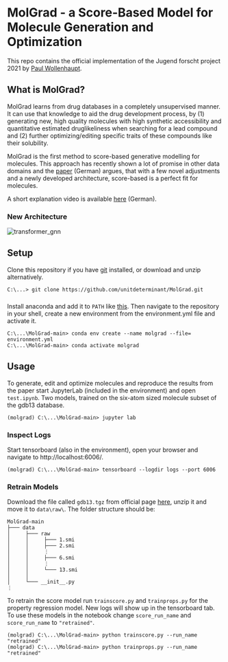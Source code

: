 # MolGrad - a Score-Based Model for Molecule Generation and Optimization
This repo contains the official implementation of the Jugend forscht project 2021 by [Paul Wollenhaupt](https://github.com/unitdeterminant).

## What is MolGrad?
MolGrad learns from drug databases in a completely unsupervised manner. It can use that knowledge to aid the drug development process, by (1) generating new, high quality molecules with high synthetic accessibility and quantitative estimated druglikeliness when searching for a lead compound and (2) further optimizing/editing specific traits of these compounds like their solubility.

MolGrad is the first method to score-based generative modelling for molecules. This approach has recently shown a lot of promise in other data domains and the [paper](https://github.com/unitdeterminant/MolGrad/raw/main/paper.pdf) (German) argues, that with a few novel adjustments and a newly developed architecture, score-based is a perfect fit for molecules.

A short explanation video is available [here](https://vimeo.com/546206651) (German).

### New Architecture
![transformer_gnn](https://user-images.githubusercontent.com/77510444/118408189-b7c4d300-b684-11eb-9e48-b43f807badb3.png)


## Setup
Clone this repository if you have [git](https://git-scm.com/book/en/v2/Getting-Started-Installing-Git) installed, or download and unzip alternatively.  
```
C:\...> git clone https://github.com/unitdeterminant/MolGrad.git
```

###
Install anaconda and add it to `PATH` like [this](https://docs.anaconda.com/anaconda/install/). Then navigate to the repository in your shell, create a new environment from the environment.yml file and activate it.

```
C:\...\MolGrad-main> conda env create --name molgrad --file= environment.yml
C:\...\MolGrad-main> conda activate molgrad
```

## Usage
To generate, edit and optimize molecules and reproduce the results from the paper start JupyterLab (included in the environment) and open `test.ipynb`. Two models, trained on the six-atom sized molecule subset of the gdb13 database.

```
(molgrad) C:\...\MolGrad-main> jupyter lab
```

### Inspect Logs
Start tensorboard (also in the environment), open your browser and navigate to http://localhost:6006/.
```
(molgrad) C:\...\MolGrad-main> tensorboard --logdir logs --port 6006
```

### Retrain Models
Download the file called `gdb13.tgz` from official page [here](http://gdbtools.unibe.ch:8080/cdn/gdb13.tgz), unzip it and move it to `data\raw\`. The folder structure should be:

```
MolGrad-main
├─── data
│     ├─── raw
│     │     ├─── 1.smi
│     │     ├─── 2.smi
│     │     ⋮
│     │     ├─── 6.smi
│     │     ⋮
│     │     └─── 13.smi
│     │
│     └─── __init__.py
⋮
```



To retrain the score model run `trainscore.py` and `trainprops.py` for the property regression model. New logs will show up in the tensorboard tab. To use these models in the notebook change `score_run_name` and `score_run_name` to `"retrained"`.

```
(molgrad) C:\...\MolGrad-main> python trainscore.py --run_name "retrained"
(molgrad) C:\...\MolGrad-main> python trainprops.py --run_name "retrained"
```
